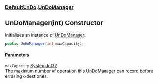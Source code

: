 ### [DefaultUnDo](./DefaultUnDo.md 'DefaultUnDo').[UnDoManager](./DefaultUnDo-UnDoManager.md 'DefaultUnDo.UnDoManager')
## UnDoManager(int) Constructor
Initialises an instance of [UnDoManager](./DefaultUnDo-UnDoManager.md 'DefaultUnDo.UnDoManager').  
```csharp
public UnDoManager(int maxCapacity);
```
#### Parameters
<a name='DefaultUnDo-UnDoManager-UnDoManager(int)-maxCapacity'></a>
`maxCapacity` [System.Int32](https://docs.microsoft.com/en-us/dotnet/api/System.Int32 'System.Int32')  
The maximum number of operation this [UnDoManager](./DefaultUnDo-UnDoManager.md 'DefaultUnDo.UnDoManager') can record before errasing oldest ones.  
  
